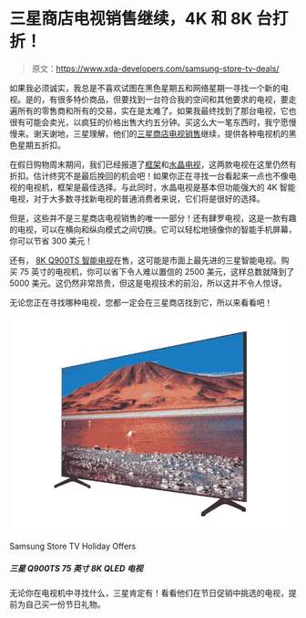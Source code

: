 # 三星商店电视销售继续，4K 和 8K 台打折！

> 原文：<https://www.xda-developers.com/samsung-store-tv-deals/>

如果我必须诚实，我总是不喜欢试图在黑色星期五和网络星期一寻找一个新的电视。是的，有很多特价商品，但要找到一台符合我的空间和其他要求的电视，要走遍所有的零售商和所有的交易，实在是太难了。如果我最终找到了那台电视，它也很有可能会卖光，以疯狂的价格出售大约五分钟。买这么大一笔东西时，我宁愿慢慢来。谢天谢地，三星理解，他们的[三星商店电视销售](https://shop-links.co/1725418294055480758?u1=b039aaff-94c0-438c-89a5-efd1350392eb)继续，提供各种电视机的黑色星期五折扣。

在假日购物周末期间，我们已经报道了[框架](https://www.xda-developers.com/samsung-the-frame-black-friday/)和[水晶电视](https://www.xda-developers.com/samsung-crystal-smart-tv-deal-black-friday/)，这两款电视在这里仍然有折扣。估计终究不是最后挽回的机会吧！如果你正在寻找一台看起来一点也不像电视的电视机，框架是最佳选择。与此同时，水晶电视是基本但功能强大的 4K 智能电视，对于大多数寻找新电视的普通消费者来说，它们将是很好的选择。

但是，这些并不是三星商店电视销售的唯一一部分！还有肆罗电视，这是一款有趣的电视，可以在横向和纵向模式之间切换。它可以轻松地镜像你的智能手机屏幕，你可以节省 300 美元！

还有， [8K Q900TS 智能电视](https://shop-links.co/1725418294479905953?u1=46690088-d76c-4705-8a9a-a89e3388b30e)在售，这可能是市面上最先进的三星智能电视。购买 75 英寸的电视机，你可以省下令人难以置信的 2500 美元，这样总数就降到了 5000 美元。这仍然非常昂贵，但这是电视技术的前沿，所以这并不令人惊讶。

无论您正在寻找哪种电视，您都一定会在三星商店找到它，所以来看看吧！

 <picture>![No matter what you're looking for in a TV set, Samsung is sure to have it! Give their select of TVs at their holiday sale a look, and get yourself an early holiday gift.](img/fcf0ece3e2b160faf08a50f78c77444c.png)</picture> 

Samsung Store TV Holiday Offers

##### 三星 Q900TS 75 英寸 8K QLED 电视

无论你在电视机中寻找什么，三星肯定有！看看他们在节日促销中挑选的电视，提前为自己买一份节日礼物。